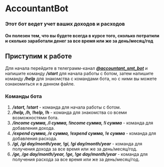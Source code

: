 # AccountantBot

### Этот бот ведет учет ваших доходов и расходов

#### Он полезен тем, что вы будете всегда в курсе того, сколько потратили и сколько заработали денег за все время или же за день/месяц/год

## Приступим к работе

Для начала перейдите в телеграмм-канал [**_@accountant_smt_bot_**](https://t.me/accountant_smt_bot) и напишите
команду **_/start_** для начала работы с ботом, затем напишите команду **_/help_** для знакомства с командами бота, но с
ними вы можете ознакомиться и в данном файле.

### Команды бота

1. **_/start, !start_** - команда для начала работы с ботом.
2. **_/help, /h, !help, !h_** - команда для знакомства со всеми возможностями бота.
3. **_/income сумма, /i сумма, !income сумма, !i сумма_** - команда для добавления дохода.
4. **_/expend сумма, /e сумма, !expend сумма, !e сумма_** - команда для добавления расхода.
5. **_/gi, /gi day/month/year, !gi, !gi day/month/year_** - команда для получения дохода за все время или же за день/месяц/год.
6. **_/ge, /ge day/month/year, !ge, !ge day/month/year_** - команда для получения расхода за все время или же за день/месяц/год.
